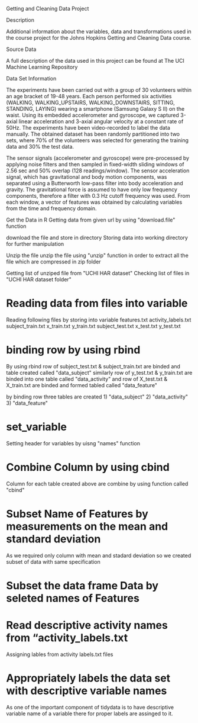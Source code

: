 Getting and Cleaning Data Project

Description

Additional information about the variables, data and transformations used in the course project for the Johns Hopkins Getting and Cleaning Data course.

Source Data

A full description of the data used in this project can be found at The UCI Machine Learning Repository

Data Set Information

The experiments have been carried out with a group of 30 volunteers within an age bracket of 19-48 years. Each person performed six activities (WALKING, WALKING_UPSTAIRS, WALKING_DOWNSTAIRS, SITTING, STANDING, LAYING) wearing a smartphone (Samsung Galaxy S II) on the waist. Using its embedded accelerometer and gyroscope, we captured 3-axial linear acceleration and 3-axial angular velocity at a constant rate of 50Hz. The experiments have been video-recorded to label the data manually. The obtained dataset has been randomly partitioned into two sets, where 70% of the volunteers was selected for generating the training data and 30% the test data.

The sensor signals (accelerometer and gyroscope) were pre-processed by applying noise filters and then sampled in fixed-width sliding windows of 2.56 sec and 50% overlap (128 readings/window). The sensor acceleration signal, which has gravitational and body motion components, was separated using a Butterworth low-pass filter into body acceleration and gravity. The gravitational force is assumed to have only low frequency components, therefore a filter with 0.3 Hz cutoff frequency was used. From each window, a vector of features was obtained by calculating variables from the time and frequency domain.

 Get the Data in R
        Getting data from given url by using "download.file" function

download the file and store in directory
        Storing data into working directory for further manipulation
  
 Unzip the file
        unzip the file using "unzip" function in order to extract all the file which are compressed in zip folder
  
Getting list of unziped file from "UCHI HAR dataset"
          Checking list of files in "UCHI HAR dataset folder"
  
# Reading data from files into variable
  Reading following files by storing into variable
    features.txt
    activity_labels.txt
    subject_train.txt
    x_train.txt
    y_train.txt
    subject_test.txt
    x_test.txt
    y_test.txt

# binding row by using rbind 
  By using rbind row of subject_test.txt & subject_train.txt are binded and table created called "data_subject"
  similarly row of y_test.txt & y_train.txt are binded into one table called "data_activity"
  and row of  X_test.txt & X_train.txt are binded and formed tabled called "data_feature"
  
  by binding row three tables are created 1) "data_subject" 2) "data_activity" 3) "data_feature"
  
# set_variable
  Setting header for variables by uisng "names" function
  
# Combine Column by using cbind
  Column for each table created above are combine by using function called "cbind"
  
# Subset Name of Features by measurements on the mean and standard deviation
  As we required only column with mean and stadard deviation so we created subset of data with same specification
  
# Subset the data frame Data by seleted names of Features
  
  
# Read descriptive activity names from “activity_labels.txt
  Assigning  lables from activity labels.txt files
  
# Appropriately labels the data set with descriptive variable names
  As one of the important component of tidydata is to have descriptive variable name of a variable there for proper labels are assinged to it.
